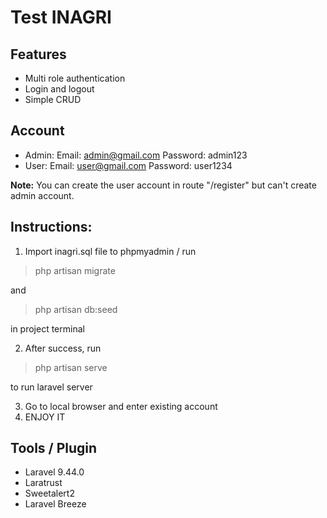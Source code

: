 # Test INAGRI

## Features

- Multi role authentication
- Login and logout
- Simple CRUD

## Account

- Admin:
  Email: admin@gmail.com
  Password: admin123
- User:
  Email: user@gmail.com
  Password: user1234

**Note:** You can create the user account in route "/register" but can't create admin account.

## Instructions:

1. Import inagri.sql file to phpmyadmin / run

> php artisan migrate

and

> php artisan db:seed

in project terminal

2.  After success, run

> php artisan serve

to run laravel server

3.  Go to local browser and enter existing account
4.  ENJOY IT

## Tools / Plugin

- Laravel 9.44.0
- Laratrust
- Sweetalert2
- Laravel Breeze
